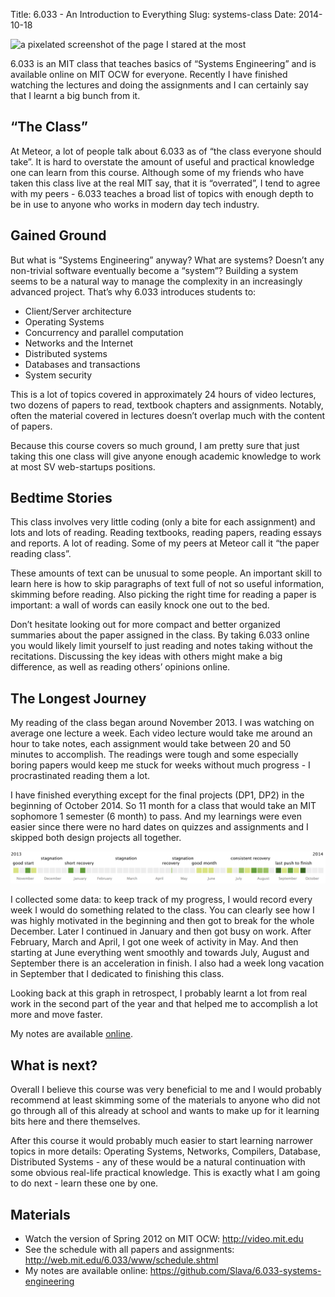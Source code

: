 Title: 6.033 - An Introduction to Everything
Slug: systems-class
Date: 2014-10-18

![a pixelated screenshot of the page I stared at the
most](/images/systems-logo.png)

6.033 is an MIT class that teaches basics of “Systems Engineering” and is available online on MIT OCW for everyone. Recently I have finished watching the lectures and doing the assignments and I can certainly say that I learnt a big bunch from it.

## “The Class”

At Meteor, a lot of people talk about 6.033 as of “the class everyone should take”. It is hard to overstate the amount of useful and practical knowledge one can learn from this course. Although some of my friends who have taken this class live at the real MIT say, that it is “overrated”, I tend to agree with my peers - 6.033 teaches a broad list of topics with enough depth to be in use to anyone who works in modern day tech industry.

## Gained Ground

But what is “Systems Engineering” anyway? What are systems? Doesn’t any non-trivial software eventually become a “system”? Building a system seems to be a natural way to manage the complexity in an increasingly advanced project. That’s why 6.033 introduces students to:

- Client/Server architecture
- Operating Systems
- Concurrency and parallel computation
- Networks and the Internet
- Distributed systems
- Databases and transactions
- System security

This is a lot of topics covered in approximately 24 hours of video lectures, two dozens of papers to read, textbook chapters and assignments. Notably, often the material covered in lectures doesn’t overlap much with the content of papers.

Because this course covers so much ground, I am pretty sure that just taking this one class will give anyone enough academic knowledge to work at most SV web-startups positions.

## Bedtime Stories

This class involves very little coding (only a bite for each assignment) and lots and lots of reading. Reading textbooks, reading papers, reading essays and reports. A lot of reading. Some of my peers at Meteor call it “the paper reading class”.

These amounts of text can be unusual to some people. An important skill to learn here is how to skip paragraphs of text full of not so useful information, skimming before reading. Also picking the right time for reading a paper is important: a wall of words can easily knock one out to the bed.

Don’t hesitate looking out for more compact and better organized summaries about the paper assigned in the class. By taking 6.033 online you would likely limit yourself to just reading and notes taking without the recitations. Discussing the key ideas with others might make a big difference, as well as reading others’ opinions online.

## The Longest Journey

My reading of the class began around November 2013. I was watching on average one lecture a week. Each video lecture would take me around an hour to take notes, each assignment would take between 20 and 50 minutes to accomplish. The readings were tough and some especially boring papers would keep me stuck for weeks without much progress - I procrastinated reading them a lot.

I have finished everything except for the final projects (DP1, DP2) in the beginning of October 2014. So 11 month for a class that would take an MIT sophomore 1 semester (6 month) to pass. And my learnings were even easier since there were no hard dates on quizzes and assignments and I skipped both design projects all together.

![](/images/systems-progress.png)

I collected some data: to keep track of my progress, I would record every week I would do something related to the class. You can clearly see how I was highly motivated in the beginning and then got to break for the whole December. Later I continued in January and then got busy on work. After February, March and April, I got one week of activity in May. And then starting at June everything went smoothly and towards July, August and September there is an acceleration in finish. I also had a week long vacation in September that I dedicated to finishing this class.

Looking back at this graph in retrospect, I probably learnt a lot from real work in the second part of the year and that helped me to accomplish a lot more and move faster.

My notes are available [online](https://github.com/Slava/6.033-systems-engineering).

## What is next?

Overall I believe this course was very beneficial to me and I would probably recommend at least skimming some of the materials to anyone who did not go through all of this already at school and wants to make up for it learning bits here and there themselves.

After this course it would probably much easier to start learning narrower topics in more details: Operating Systems, Networks, Compilers, Database, Distributed Systems - any of these would be a natural continuation with some obvious real-life practical knowledge. This is exactly what I am going to do next - learn these one by one.

## Materials

- Watch the version of Spring 2012 on MIT OCW: <http://video.mit.edu>
- See the schedule with all papers and assignments: <http://web.mit.edu/6.033/www/schedule.shtml>
- My notes are available online: <https://github.com/Slava/6.033-systems-engineering>


